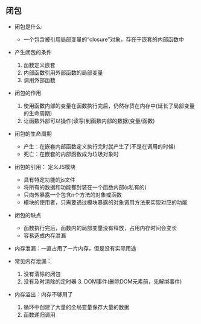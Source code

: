 ## 闭包
* 闭包是什么:
    * 一个包含被引用局部变量的“closure”对象，存在于嵌套的内部函数中

* 产生闭包的条件
    1. 函数定义嵌套
    2. 内部函数引用外部函数的局部变量
    3. 调用外部函数   

* 闭包的作用
    1. 使用函数内部的变量在函数执行完后，仍然存货在内存中(延长了局部变量的生命周期)
    2. 让函数外部可以操作(读写)到函数内部的数据(变量/函数)
    
* 闭包的生命周期
    * 产生：在嵌套内部函数定义执行完时就产生了(不是在调用的时候)
    * 死亡：在嵌套的内部函数成为垃圾对象时
    
* 闭包的引用： 定义JS模块
    * 具有特定功能的js文件
    * 将所有的数据和功能都封装在一个函数内部(s私有的)
    * 只向外暴露一个包含n个方法的对象或函数
    * 模块的使用者，只需要通过模块暴露的对象调用方法来实现对应的功能
    
* 闭包的缺点
    * 函数执行完后，函数内的局部变量没有释放，占用内存时间会变长
    * 容易造成内存泄漏
    
    
 
* 内存泄漏：一直占用了一片内存，但是没有实际用途
* 常见内存泄漏：
    1. 没有清除的闭包
    2. 没有及时清除的定时器   3. DOM事件(删除DOM元素前，先解绑事件)

* 内存溢出：内存不够用了
    1. 循环中创建了大量的全局变量保存大量的数据
    2. 函数递归调用   
    
    
    
    
    
    
    